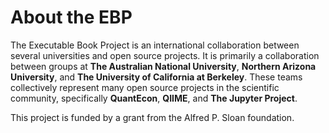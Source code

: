 # About the EBP

The Executable Book Project is an international collaboration between
several universities and open source projects. It is primarily a collaboration
between groups at **The Australian National University**,
**Northern Arizona University**, and
**The University of California at Berkeley**. These teams collectively
represent many open source projects in the scientific community, specifically
**QuantEcon**, **QIIME**, and **The Jupyter Project**.

This project is funded by a grant from the Alfred P. Sloan foundation.

